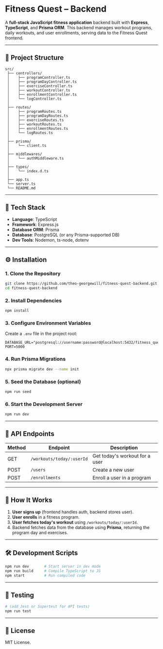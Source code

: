 # Fitness Quest – Backend

A **full-stack JavaScript fitness application** backend built with **Express**, **TypeScript**, and **Prisma ORM**.
This backend manages workout programs, daily workouts, and user enrollments, serving data to the Fitness Quest frontend.

---

## 📂 Project Structure

```
src/
 ├── controllers/
 │    ├── programController.ts
 │    ├── programDayController.ts
 │    ├── exerciseController.ts
 │    ├── workoutController.ts
 │    ├── enrollmentController.ts
 │    └── logController.ts
 │
 ├── routes/
 │    ├── programRoutes.ts
 │    ├── programDayRoutes.ts
 │    ├── exerciseRoutes.ts
 │    ├── workoutRoutes.ts
 │    ├── enrollmentRoutes.ts
 │    └── logRoutes.ts
 │
 ├── prisma/
 │    └── client.ts
 │
 ├── middlewares/
 │    └── authMiddleware.ts
 │
 ├── types/
 │    └── index.d.ts
 │
 ├── app.ts
 └── server.ts
 └── README.md

```
---
## 🚀 Tech Stack

* **Language**: TypeScript
* **Framework**: Express.js
* **Database ORM**: Prisma
* **Database**: PostgreSQL (or any Prisma-supported DB)
* **Dev Tools**: Nodemon, ts-node, dotenv

---

## ⚙️ Installation

### 1. Clone the Repository

```bash
git clone https://github.com/theo-georgewill/fitness-quest-backend.git
cd fitness-quest-backend
```

### 2. Install Dependencies

```bash
npm install
```

### 3. Configure Environment Variables

Create a `.env` file in the project root:

```env
DATABASE_URL="postgresql://username:password@localhost:5432/fitness_quest"
PORT=5000
```

### 4. Run Prisma Migrations

```bash
npx prisma migrate dev --name init
```

### 5. Seed the Database (optional)

```bash
npm run seed
```

### 6. Start the Development Server

```bash
npm run dev
```

---

## 📌 API Endpoints

| Method | Endpoint                  | Description                    |
| ------ | ------------------------- | ------------------------------ |
| GET    | `/workouts/today/:userId` | Get today's workout for a user |
| POST   | `/users`                  | Create a new user              |
| POST   | `/enrollments`            | Enroll a user in a program     |

---

## 📖 How It Works

1. **User signs up** (frontend handles auth, backend stores user).
2. **User enrolls** in a fitness program.
3. **User fetches today's workout** using `/workouts/today/:userId`.
4. Backend fetches data from the database using **Prisma**, returning the program day and exercises.

---

## 🛠 Development Scripts

```bash
npm run dev       # Start server in dev mode
npm run build     # Compile TypeScript to JS
npm start         # Run compiled code
```

---

## 🧪 Testing

```bash
# (add Jest or Supertest for API tests)
npm run test
```

---

## 📜 License

MIT License.
